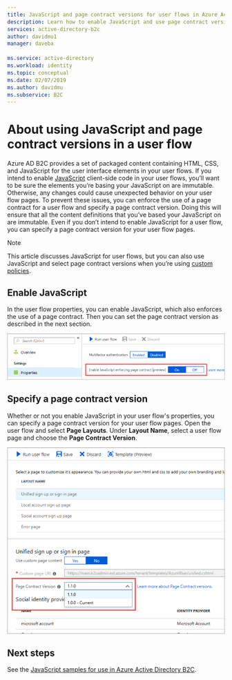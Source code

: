 ```yaml
---
title: JavaScript and page contract versions for user flows in Azure Active Directory B2C | Microsoft Docs
description: Learn how to enable JavaScript and use page contract versions to customize a user flow in Azure Active Directory B2C.
services: active-directory-b2c
author: davidmu1
manager: daveba

ms.service: active-directory
ms.workload: identity
ms.topic: conceptual
ms.date: 02/07/2019
ms.author: davidmu
ms.subservice: B2C
---
```


# About using JavaScript and page contract versions in a user flow

Azure AD B2C provides a set of packaged content containing HTML, CSS, and JavaScript for the user interface elements in your user flows. If you intend to enable [JavaScript](javascript-samples.md) client-side code in your user flows, you’ll want to be sure the elements you’re basing your JavaScript on are immutable. Otherwise, any changes could cause unexpected behavior on your user flow pages. To prevent these issues, you can enforce the use of a page contract for a user flow and specify a page contract version. Doing this will ensure that all the content definitions that you’ve based your JavaScript on are immutable. Even if you don’t intend to enable JavaScript for a user flow, you can specify a page contract version for your user flow pages.

> [!NOTE]
> This article discusses JavaScript for user flows, but you can also use JavaScript and select page contract versions when you’re using [custom policies](page-contract.md).

## Enable JavaScript

In the user flow properties, you can enable JavaScript, which also enforces the use of a page contract. Then you can set the page contract version as described in the next section.

![Enable JavaScript setting](media/user-flow-javascript-overview/javascript-settings.PNG)

## Specify a page contract version

Whether or not you enable JavaScript in your user flow's properties, you can specify a page contract version for your user flow pages. Open the user flow and select **Page Layouts**. Under **Layout Name**, select a user flow page and choose the **Page Contract Version**.

![Enable JavaScript setting](media/user-flow-javascript-overview/page-contract-version.PNG)

## Next steps
See the [JavaScript samples for use in Azure Active Directory B2C](javascript-samples.md).

